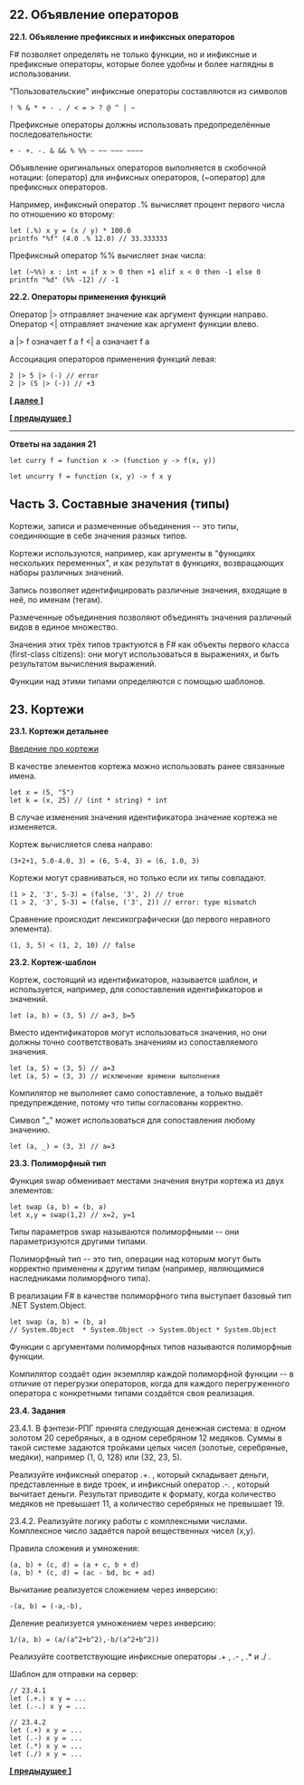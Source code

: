## 22. Объявление операторов

**22.1. Объявление префиксных и инфиксных операторов**

F# позволяет определять не только функции, но и инфиксные и префиксные операторы, которые более удобны и более наглядны в использовании.

"Пользовательские" инфиксные операторы составляются из символов

```
! % & * + - . / < = > ? @ ^ | ~
```

Префиксные операторы должны использовать предопределённые последовательности:

```
+ - +. -. & && % %% ~ ~~ ~~~ ~~~~
```

Объявление оригинальных операторов выполняется в скобочной нотации:
(оператор) для инфиксных операторов,
(~оператор) для префиксных операторов.

Например, инфиксный оператор .% вычисляет процент первого числа по отношению ко второму:

```
let (.%) x y = (x / y) * 100.0
printfn "%f" (4.0 .% 12.0) // 33.333333
```

Префиксный оператор %% вычисляет знак числа:

```
let (~%%) x : int = if x > 0 then +1 elif x < 0 then -1 else 0
printfn "%d" (%% -12) // -1
```

**22.2. Операторы применения функций**

Оператор |> отправляет значение как аргумент функции направо.
Оператор <| отправляет значение как аргумент функции влево.

a |> f означает f a
f <| a означает f a

Ассоциация операторов применения функций левая:

```
2 |> 5 |> (-) // error
2 |> (5 |> (-)) // +3
```

**[[ далее ]](https://skillsmart.ru/fp/fsh/e943405754.html)**

**[[ предыдущее ]](https://skillsmart.ru/fp/fsh/o74073659c.html)**

---

**Ответы на задания 21**

```
let curry f = function x -> (function y -> f(x, y))

let uncurry f = function (x, y) -> f x y
```


## Часть 3. Составные значения (типы)

Кортежи, записи и размеченные объединения -- это типы, соединяющие в себе значения разных типов.

Кортежи используются, например, как аргументы в "функциях нескольких переменных", и как результат в функциях, возвращающих наборы различных значений.

Запись позволяет идентифицировать различные значения, входящие в неё, по именам (тегам).

Размеченные объединения позволяют объединять значения различный видов в единое множество.

Значения этих трёх типов трактуются в F# как объекты первого класса (first-class citizens): они могут использоваться в выражениях, и быть результатом вычисления выражений.

Функции над этими типами определяются с помощью шаблонов.

## 23. Кортежи

**23.1. Кортежи детальнее**

[Введение про кортежи](https://skillsmart.ru/fp/fsh/f94ac9f845.html)

В качестве элементов кортежа можно использовать ранее связанные имена.

```
let x = (5, "5")
let k = (x, 25) // (int * string) * int
```

В случае изменения значения идентификатора значение кортежа не изменяется.

Кортеж вычисляется слева направо:

```
(3+2+1, 5.0-4.0, 3) = (6, 5-4, 3) = (6, 1.0, 3)
```

Кортежи могут сравниваться, но только если их типы совпадают.

```
(1 > 2, '3', 5-3) = (false, '3', 2) // true
(1 > 2, '3', 5-3) = (false, ('3', 2)) // error: type mismatch
```

Сравнение происходит лексикографически (до первого неравного элемента).

```
(1, 3, 5) < (1, 2, 10) // false
```

**23.2. Кортеж-шаблон**

Кортеж, состоящий из идентификаторов, называется шаблон, и используется, например, для сопоставления идентификаторов и значений.

```
let (a, b) = (3, 5) // a=3, b=5
```

Вместо идентификаторов могут использоваться значения, но они должны точно соответствовать значениям из сопоставляемого значения.

```
let (a, 5) = (3, 5) // a=3
let (a, 5) = (3, 3) // исключение времени выполнения
```

Компилятор не выполняет само сопоставление, а только выдаёт предупреждение, потому что типы согласованы корректно.

Символ "_" может использоваться для сопоставления любому значению.

```
let (a, _) = (3, 3) // a=3
```

**23.3. Полиморфный тип**

Функция swap обменивает местами значения внутри кортежа из двух элементов:

```
let swap (a, b) = (b, a)
let x,y = swap(1,2) // x=2, y=1
```

Типы параметров swap называются полиморфными -- они параметризуются другими типами.

Полиморфный тип -- это тип, операции над которым могут быть корректно применены к другим типам (например, являющимися наследниками полиморфного типа).

В реализации F# в качестве полиморфного типа выступает базовый тип .NET System.Object.

```
let swap (a, b) = (b, a) 
// System.Object  * System.Object -> System.Object * System.Object
```

Функции с аргументами полиморфных типов называются полиморфные функции.

Компилятор создаёт один экземпляр каждой полиморфной функции -- в отличие от перегрузки операторов, когда для каждого перегруженного оператора с конкретными типами создаётся своя реализация.

**23.4. Задания**

23.4.1. В фэнтези-РПГ принята следующая денежная система: в одном золотом 20 серебряных, а в одном серебряном 12 медяков. Суммы в такой системе задаются тройками целых чисел (золотые, серебряные, медяки), например (1, 0, 128) или (32, 23, 5).

Реализуйте инфиксный оператор .+. , который складывает деньги, представленные в виде троек, и инфиксный оператор .-. , который вычитает деньги. Результат приводите к формату, когда количество медяков не превышает 11, а количество серебряных не превышает 19.

23.4.2. Реализуйте логику работы с комплексными числами. Комплексное число задаётся парой вещественных чисел (x,y).

Правила сложения и умножения:

```
(a, b) + (c, d) = (a + c, b + d)
(a, b) * (c, d) = (ac - bd, bc + ad)
```

Вычитание реализуется сложением через инверсию:

```
-(a, b) = (-a,-b),
```

Деление реализуется умножением через инверсию:

```
1/(a, b) = (a/(a^2+b^2),-b/(a^2+b^2))
```

Реализуйте соответствующие инфиксные операторы .+ , .- , .* и ./ .

Шаблон для отправки на сервер:

```
// 23.4.1
let (.+.) x y = ...
let (.-.) x y = ...

// 23.4.2
let (.+) x y = ...
let (.-) x y = ...
let (.*) x y = ...
let (./) x y = ...
```

**[[ предыдущее ]](https://skillsmart.ru/fp/fsh/o49coo369f.html)**
